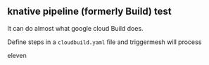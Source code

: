 ## knative pipeline (formerly Build) test

It can do almost what google cloud Build does.

Define steps in a `cloudbuild.yaml` file and triggermesh will process

eleven
